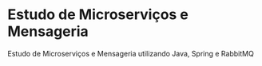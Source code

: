 # Estudo de Microserviços e Mensageria

Estudo de Microserviços e Mensageria utilizando Java, Spring e RabbitMQ
